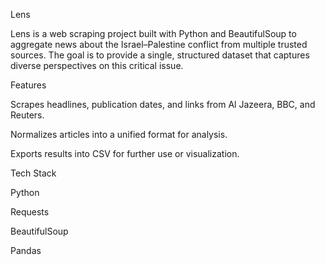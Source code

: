 Lens

Lens is a web scraping project built with Python and BeautifulSoup to aggregate news about the Israel–Palestine conflict from multiple trusted sources. The goal is to provide a single, structured dataset that captures diverse perspectives on this critical issue.

Features

Scrapes headlines, publication dates, and links from Al Jazeera, BBC, and Reuters.

Normalizes articles into a unified format for analysis.

Exports results into CSV for further use or visualization.

Tech Stack

Python

Requests

BeautifulSoup

Pandas